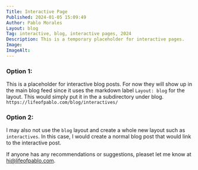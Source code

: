 ```yaml
---
Title: Interactive Page
Published: 2024-01-05 15:09:49
Author: Pablo Morales
Layout: blog
Tag: interactive, blog, interactive pages, 2024
Description: This is a temporary placeholder for interactive pages.
Image: 
ImageAlt: 
---
```


### Option 1:
This is a placeholder for interactive blog posts. For now they will show up in the main blog feed since it uses the markdown label ```Layout: blog``` for the layout. This would simply put it in the a subdirectory under blog. ``https://lifeofpablo.com/blog/interactives/``


### Option 2:
I may also not use the ``blog`` layout and create a whole new layout such as ``interactives``. In this case, I would create a normal blog post that would link to the interactive post. 

If anyone has any recommendations or suggestions, pleaset let me know at hi@lifeofpablo.com.